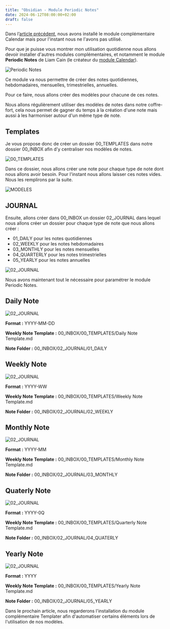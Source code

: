```yaml
---
title: "Obsidian - Module Periodic Notes"
date: 2024-06-12T08:00:00+02:00
draft: false
---
```

Dans l’[article précédent](/posts/obsidian-module-calendar), nous avons installé le module complémentaire Calendar mais pour l'instant nous ne l'avons pas utilisé.

Pour que je puisse vous montrer mon utilisation quotidienne nous allons devoir installer d'autres modules complémentaires, et notamment le module **Periodic Notes** de Liam Cain (le créateur du [module Calendar](/posts/obsidian-module-calendar)).

![Periodic Notes](/images/Pasted_image_20240615083307.jpg#center)

Ce module va nous permettre de créer des notes quotidiennes, hebdomadaires, mensuelles, trimestrielles, annuelles.

Pour ce faire, nous allons créer des modèles pour chacune de ces notes.

Nous allons régulièrement utiliser des modèles de notes dans notre coffre-fort, cela nous permet de gagner du temps à la création d'une note mais aussi à les harmoniser autour d'un même type de note.

## Templates
Je vous propose donc de créer un dossier 00_TEMPLATES dans notre dossier 00_INBOX afin d'y centraliser nos modèles de notes.

![00_TEMPLATES](/images/Pasted_image_20240615083403.jpg#center)

Dans ce dossier, nous allons créer une note pour chaque type de note dont nous allons avoir besoin. Pour l'instant nous allons laisser ces notes vides. 
Nous les remplirons par la suite.

![MODELES](/images/Pasted_image_20240616102454.jpg#center)

## JOURNAL
Ensuite, allons créer dans 00_INBOX un dossier 02_JOURNAL dans lequel nous allons créer un dossier pour chaque type de note que nous allons créer :
- 01_DAILY pour les notes quotidiennes
- 02_WEEKLY pour les notes hebdomadaires
- 03_MONTHLY pour les notes mensuelles
- 04_QUARTERLY pour les notes trimestrielles
- 05_YEARLY pour les notes annuelles 

![02_JOURNAL](/images/Pasted_image_20240616101959.jpg#center)

Nous avons maintenant tout le nécessaire pour paramétrer le module Periodic Notes. 

## Daily Note
![02_JOURNAL](/images/Pasted_image_20240616102801.jpg#center)


**Format :** YYYY-MM-DD

**Weekly Note Template :** 00_INBOX/00_TEMPLATES/Daily Note Template.md

**Note Folder :** 00_INBOX/02_JOURNAL/01_DAILY


## Weekly Note
![02_JOURNAL](/images/Pasted_image_20240616102959.jpg#center)

**Format :** YYYY-WW

**Weekly Note Template :** 00_INBOX/00_TEMPLATES/Weekly Note Template.md

**Note Folder :** 00_INBOX/02_JOURNAL/02_WEEKLY


## Monthly Note
![02_JOURNAL](/images/Pasted_image_20240616103124.jpg#center)

**Format :** YYYY-MM

**Weekly Note Template :** 00_INBOX/00_TEMPLATES/Monthly Note Template.md

**Note Folder :** 00_INBOX/02_JOURNAL/03_MONTHLY


## Quaterly Note
![02_JOURNAL](/images/Pasted_image_20240616103232.jpg#center)

**Format :** YYYY-0Q

**Weekly Note Template :** 00_INBOX/00_TEMPLATES/Quarterly Note Template.md

**Note Folder :** 00_INBOX/02_JOURNAL/04_QUATERLY


## Yearly Note
![02_JOURNAL](/images/Pasted_image_20240616103400.jpg#center)

**Format :** YYYY

**Weekly Note Template :** 00_INBOX/00_TEMPLATES/Yearly Note Template.md

**Note Folder :** 00_INBOX/02_JOURNAL/05_YEARLY

Dans le prochain article, nous regarderons l'installation du module complémentaire Templater afin d'automatiser certains éléments lors de l'utilisation de nos modèles.
